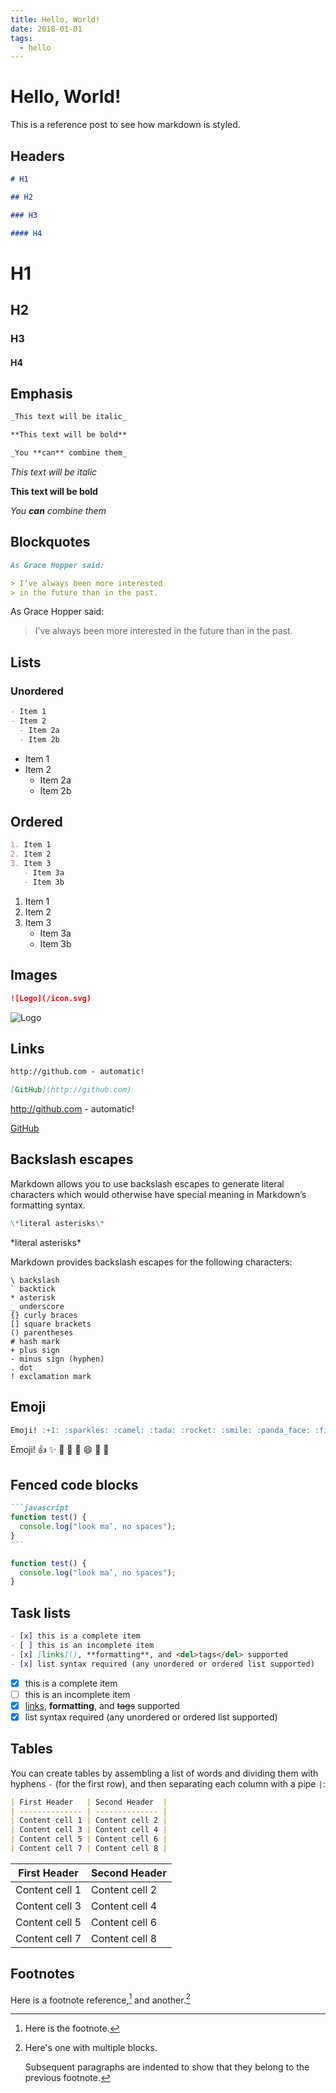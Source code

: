 ```yaml
---
title: Hello, World!
date: 2018-01-01
tags:
  - hello
---
```


# Hello, World!

This is a reference post to see how markdown is styled.

<!--more-->

## Headers

```md
# H1

## H2

### H3

#### H4
```

# H1

## H2

### H3

#### H4

## Emphasis

```md
_This text will be italic_

**This text will be bold**

_You **can** combine them_
```

_This text will be italic_

**This text will be bold**

_You **can** combine them_

## Blockquotes

```md
As Grace Hopper said:

> I’ve always been more interested
> in the future than in the past.
```

As Grace Hopper said:

> I’ve always been more interested
> in the future than in the past.

## Lists

### Unordered

```md
- Item 1
- Item 2
  - Item 2a
  - Item 2b
```

- Item 1
- Item 2
  - Item 2a
  - Item 2b

## Ordered

```md
1. Item 1
2. Item 2
3. Item 3
   - Item 3a
   - Item 3b
```

1. Item 1
2. Item 2
3. Item 3
   - Item 3a
   - Item 3b

## Images

```md
![Logo](/icon.svg)
```

![Logo](/icon.svg)

## Links

```md
http://github.com - automatic!

[GitHub](http://github.com)
```

http://github.com - automatic!

[GitHub](http://github.com)

## Backslash escapes

Markdown allows you to use backslash escapes to generate literal characters which would otherwise have special meaning in Markdown’s formatting syntax.

```md
\*literal asterisks\*
```

\*literal asterisks\*

Markdown provides backslash escapes for the following characters:

```
\ backslash
` backtick
* asterisk
_ underscore
{} curly braces
[] square brackets
() parentheses
# hash mark
+ plus sign
- minus sign (hyphen)
. dot
! exclamation mark
```

## Emoji

```md
Emoji! :+1: :sparkles: :camel: :tada: :rocket: :smile: :panda_face: :first_quarter_moon_with_face:
```

Emoji! :+1: :sparkles: :camel: :tada: :rocket: :smile: :panda_face: :first_quarter_moon_with_face:

## Fenced code blocks

````md
```javascript
function test() {
  console.log("look ma’, no spaces");
}
```
````

```javascript
function test() {
  console.log("look ma’, no spaces");
}
```

## Task lists

```md
- [x] this is a complete item
- [ ] this is an incomplete item
- [x] [links](), **formatting**, and <del>tags</del> supported
- [x] list syntax required (any unordered or ordered list supported)
```

- [x] this is a complete item
- [ ] this is an incomplete item
- [x] [links](), **formatting**, and <del>tags</del> supported
- [x] list syntax required (any unordered or ordered list supported)

## Tables

You can create tables by assembling a list of words and dividing them with hyphens `-` (for the first row), and then separating each column with a pipe `|`:

```md
| First Header   | Second Header  |
| -------------- | -------------- |
| Content cell 1 | Content cell 2 |
| Content cell 3 | Content cell 4 |
| Content cell 5 | Content cell 6 |
| Content cell 7 | Content cell 8 |
```

| First Header   | Second Header  |
| -------------- | -------------- |
| Content cell 1 | Content cell 2 |
| Content cell 3 | Content cell 4 |
| Content cell 5 | Content cell 6 |
| Content cell 7 | Content cell 8 |

## Footnotes

Here is a footnote reference,[^1] and another.[^longnote]

[^1]: Here is the footnote.
[^longnote]: Here's one with multiple blocks.

    Subsequent paragraphs are indented to show that they
    belong to the previous footnote.
